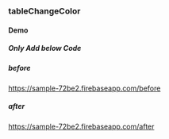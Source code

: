 ### tableChangeColor

#### Demo
##### Only Add below Code
<script type="text/javascript" src="./tableColorChange.js"></script>  
<script type="text/javascript">
  window.addEventListener(
  'DOMContentLoaded', function()
  {changeColor("red","sample",3);})
</script>    

##### before
https://sample-72be2.firebaseapp.com/before
##### after
https://sample-72be2.firebaseapp.com/after
